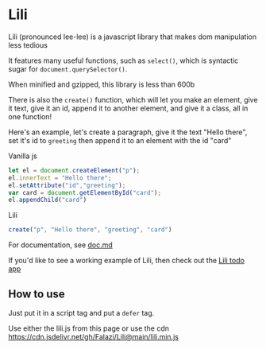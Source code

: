 # Lili
Lili (pronounced lee-lee) is a javascript library that makes dom manipulation less tedious

It features many useful functions, such as `select()`, which is syntactic sugar for `document.querySelector()`. 

When minified and gzipped, this library is less than 600b

There is also the `create()` function, which will let you make an element, give it text, give it an id, append it to another element, and give it a class, all in one function!

Here's an example, let's create a paragraph, give it the text "Hello there", set it's id to `greeting` then append it to an element with the id "card"

Vanilla js

```js
let el = document.createElement("p");
el.innerText = "Hello there";
el.setAttribute("id","greeting");
var card = document.getElementById("card");
el.appendChild("card")
```

Lili

```js
create("p", "Hello there", "greeting", "card")
```

For documentation, see [doc.md](doc.md)

If you'd like to see a working example of Lili, then check out the [Lili todo app](https://github.com/Falazi/Lili-Todo-App)




## How to use

Just put it in a script tag and put a `defer` tag.

Use either the lili.js from this page or use the cdn
https://cdn.jsdelivr.net/gh/Falazi/Lili@main/lili.min.js



